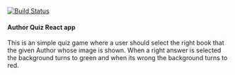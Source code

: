 [![Build Status](https://travis-ci.org/hadijahkyampeire/Author-quiz-React.svg?branch=master)](https://travis-ci.org/hadijahkyampeire/Author-quiz-React)

#### Author Quiz React app
This is an simple quiz game where a user should select the right book that the given Author whose image is shown. When a right answer is selected the background turns to green and when its wrong the background turns to red.